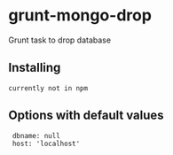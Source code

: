 grunt-mongo-drop
=========

Grunt task to drop database

Installing
-----------------

    currently not in npm


Options with default values
-----------------

     dbname: null
     host: 'localhost'